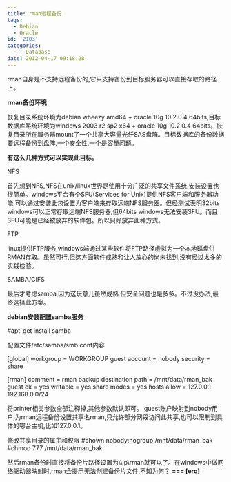```yaml
---
title: rman远程备份
tags:
  - Debian
  - Oracle
id: '2103'
categories:
  - - Database
date: 2012-04-17 09:18:28
---
```


rman自身是不支持远程备份的,它只支持备份到目标服务器可以直接存取的路径上。
<!-- more -->
**rman备份环境**

恢复目录系统环境为debian wheezy amd64 + oracle 10g 10.2.0.4 64bits,目标数据库系统环境为windows 2003 r2 sp2 x64 + oracle 10g 10.2.0.4 64bits。恢复目录所在服务器mount了一个共享大容量光纤SAS盘阵。目标数据库的备份数据要远程备份到盘阵,一个安全性,一个是容量问题。

**有这么几种方式可以实现此目标。**

NFS

首先想到NFS,NFS在unix/linux世界是使用十分广泛的共享文件系统,安装设置也很简单。windows平台有个SFU(Services for Unix)提供NFS客户端和服务器功能,可以通过安装此包设置为客户端来存取远端NFS服务器。但经测试表明32bits windows可以正常存取远端NFS服务器,但64bits windows无法安装SFU。而且SFU可能是已经被放弃的软件包。所以只好放弃此种方式。

FTP

linux提供FTP服务,windows端通过某些软件将FTP路径虚拟为一个本地磁盘供RMAN存取。虽然可行,但这方面软件成熟和让人放心的尚未找到,没有经过太多的实践检验。

SAMBA/CIFS

最后才考虑samba,因为这玩意儿虽然成熟,但安全问题也是多多。不过没办法,最终选择此方案。

**debian安装配置samba服务**

#apt-get install samba

配置文件/etc/samba/smb.conf内容

\[global\]
workgroup = WORKGROUP
guest account = nobody
security = share

\[rman\]
comment = rman backup destination
path = /mnt/data/rman_bak
guest ok = yes
writable = yes
share modes = yes
hosts allow = 127.0.0.1 192.168.0.0/24

将printer相关参数全部注释掉,其他参数默认即可。
guest账户映射到nobody用户,为rman远程备份设置共享名rman,只允许部分网段访问此共享,也可以限制到具体的哪台主机,比如127.0.0.1。

修改共享目录的属主和权限
#chown nobody:nogroup /mnt/data/rman_bak
#chmod 777 /mnt/data/rman_bak

然后rman备份时直接将备份片路径设置为\\\\ip\\rman就可以了。在windows中做网络驱动器映射时,rman会提示无法创建备份片文件,不知为何？
 **===
\[erq\]**
